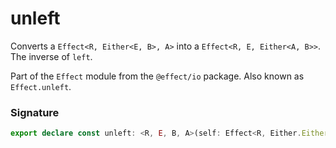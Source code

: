 # unleft

Converts a `Effect<R, Either<E, B>, A>` into a `Effect<R, E, Either<A, B>>`.
The inverse of `left`.

Part of the `Effect` module from the `@effect/io` package. Also known as `Effect.unleft`.

### Signature

```typescript
export declare const unleft: <R, E, B, A>(self: Effect<R, Either.Either<E, B>, A>) => Effect<R, E, Either.Either<A, B>>
```
